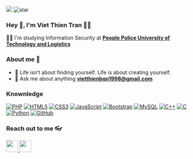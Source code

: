 ![](https://komarev.com/ghpvc/?username=VietThienTran&label=PROFILE+VIEWS)
![star](https://shields.io/github/stars/VietThienTran)
### Hey 👋, I'm Viet Thien Tran 👨‍💻

👨‍🎓 I'm studying Information Security at **[People Police University of Technology and Logistics](https://dhkthc.edu.vn/)** 

### About me :eyes:

- :dart: Life isn’t about finding yourself. Life is about creating yourself. 
- :e-mail: Ask me about anything **[vietthienbqn1998@gmail.com](mailto:vietthienbqn1998gmail.com)**

### Knownledge
[![PHP](https://img.shields.io/badge/-PHP-777BB4?style=flat-square-square&logo=php&logoColor=white&link=https://github.com/VietThienTran)](https://github.com/VietThienTran)
[![HTML5](https://img.shields.io/badge/-HTML5-E34F26?style=flat-square&logo=html5&logoColor=white&link=https://github.com/VietThienTran)](https://github.com/VietThienTran)
[![CSS3](https://img.shields.io/badge/-CSS3-1572B6?style=flat-square&logo=css3&link=https://github.com/VietThienTran)](https://github.com/VietThienTran)
[![JavaScript](https://img.shields.io/badge/-JavaScript-black?style=flat-square&logo=javascript&link=https://github.com/VietThienTran)](https://github.com/VietThienTran)
[![Bootstrap](https://img.shields.io/badge/-Bootstrap-563D7C?style=flat-square&logo=bootstrap&logoColor=white&link=https://github.com/VietThienTran)](https://github.com/VietThienTran)
[![MySQL](https://img.shields.io/badge/-MySQL-black?style=flat-square&logo=mysql&link=https://github.com/VietThienTran)](https://github.com/VietThienTran)
[![C++](https://img.shields.io/badge/-C++-00599C?style=flat-square&logo=c%2B%2B&link=https://github.com/VietThienTran)](https://github.com/VietThienTran)
[![C](https://img.shields.io/badge/-C-00599C?style=flat-square&logo=c&logoColor=white&link=https://github.com/VietThienTran)](https://github.com/VietThienTran)
[![Python](https://img.shields.io/badge/-Python-00599C?style=flat-square&logo=python&logoColor=green&link=https://github.com/VietThienTran)](https://github.com/VietThienTran)
[![GitHub](https://img.shields.io/badge/-GitHub-181717?style=flat-square&logo=github&link=https://github.com/VietThienTran)](https://github.com/VietThienTran)

### Reach out to me 👓
<a href="https://www.facebook.com/VietThienTran.301"><img src="https://cdn0.iconfinder.com/data/icons/social-messaging-ui-color-shapes-2-free/128/social-facebook-2019-circle-512.png" width="32px" height="32px"> </a><a href="https://www.youtube.com/@vietthientran3140"><img src="https://cdn.icon-icons.com/icons2/1907/PNG/512/iconfinder-youtube-4555888_121363.png" width="32px" height="32px"></a>
